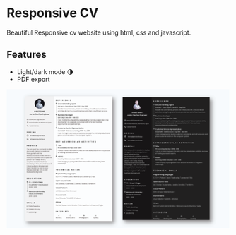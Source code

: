 # Responsive CV
Beautiful Responsive cv website using html, css and javascript. 
## Features
- Light/dark mode 🌗  
- PDF export 


![Resume cv](/preview.png)
